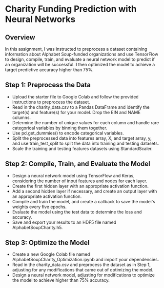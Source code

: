 # Charity Funding Prediction with Neural Networks

## Overview

In this assignment, I was instructed to preprocess a dataset containing information about Alphabet Soup-funded organizations and use TensorFlow to design, compile, train, and evaluate a neural network model to predict if an organization will be successful. I then optimized the model to achieve a target predictive accuracy higher than 75%.

## Step 1: Preprocess the Data

* Upload the starter file to Google Colab and follow the provided instructions to preprocess the dataset.
* Read in the charity_data.csv to a Pandas DataFrame and identify the target(s) and feature(s) for your model. Drop the EIN and NAME columns.
* Determine the number of unique values for each column and handle rare categorical variables by binning them together.
* Use pd.get_dummies() to encode categorical variables.
* Split the preprocessed data into features array, X, and target array, y, and use train_test_split to split the data into training and testing datasets.
* Scale the training and testing features datasets using StandardScaler.

## Step 2: Compile, Train, and Evaluate the Model

* Design a neural network model using TensorFlow and Keras, considering the number of input features and nodes for each layer.
* Create the first hidden layer with an appropriate activation function.
* Add a second hidden layer if necessary, and create an output layer with an appropriate activation function.
* Compile and train the model, and create a callback to save the model's weights every five epochs.
* Evaluate the model using the test data to determine the loss and accuracy.
* Save and export your results to an HDF5 file named AlphabetSoupCharity.h5.

## Step 3: Optimize the Model

* Create a new Google Colab file named AlphabetSoupCharity_Optimization.ipynb and import your dependencies.
* Read in the charity_data.csv and preprocess the dataset as in Step 1, adjusting for any modifications that came out of optimizing the model.
* Design a neural network model, adjusting for modifications to optimize the model to achieve higher than 75% accuracy.






